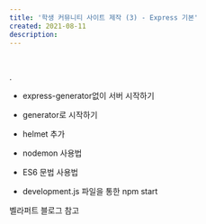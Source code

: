 ```yaml
---
title: '학생 커뮤니티 사이트 제작 (3) - Express 기본'
created: 2021-08-11
description:
---
```


<br>

.

- express-generator없이 서버 시작하기
- generator로 시작하기
- helmet 추가

- nodemon 사용법
- ES6 문법 사용법
- development.js 파일을 통한 npm start

벨라퍼트 블로그 참고

